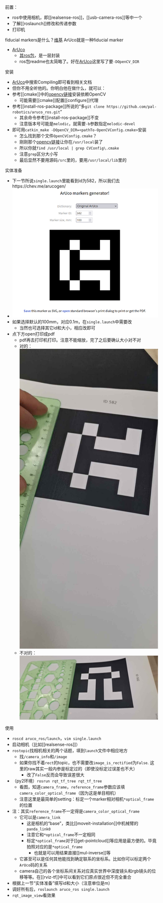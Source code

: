 前置：
- ros中使用相机，即[[realsense-ros]]，[[usb-camera-ros]]等中一个
- 了解[[roslaunch]]修改和传递参数
- 打印机

fiducial markers是什么？[维基](https://en.wikipedia.org/wiki/Fiducial_marker)
ArUco就是一种fiducial marker
- [ArUco](https://docs.google.com/document/d/1QU9KoBtjSM2kF6ITOjQ76xqL7H0TEtXriJX5kwi9Kgc/edit)
  - [其ros包](https://github.com/pal-robotics/aruco_ros/tree/melodic-devel)，是一层封装
  - ros包readme也太简略了。好在[ArUco](https://docs.google.com/document/d/1QU9KoBtjSM2kF6ITOjQ76xqL7H0TEtXriJX5kwi9Kgc/edit)这里写了要`-DOpenCV_DIR`

安装
- [ArUco](https://docs.google.com/document/d/1QU9KoBtjSM2kF6ITOjQ76xqL7H0TEtXriJX5kwi9Kgc/edit)中搜索Compiling即可看到相关文档
- 但你不用全听他的。你明白他在做什么，就可以：
- 参考[[cmake]]中的[opencv链接](https://docs.opencv.org/4.2.0/d7/d9f/tutorial_linux_install.html)安装依赖OpenCV
  - 可能需要[[cmake]]配置[[configure]]代理
- 参考[[install-ros-package]]所说的“多`git clone https://github.com/pal-robotics/aruco_ros.git`”
  - 其余命令参考[[install-ros-package]]不变
  - 注意版本号可能是`melodic`，就需要`-b`参数指定`melodic-devel`
- 即可用`catkin_make -DOpenCV_DIR=<pathTo-OpenCVConfig.cmake>`安装
  - 怎么找到那个文件`OpenCVConfig.cmake`？
  - 刚刚那个[opencv链接](https://docs.opencv.org/4.2.0/d7/d9f/tutorial_linux_install.html)让你在`/usr/local`装了
  - 所以你就`find /usr/local | grep CVConfig\.cmake`
  - 注意`grep`区分大小写
  - 最后显然不要用源码`/src`里的，要用`/usr/local/lib`里的

实体准备
- 下一节所说`single.launch`里能看到id为582，所以我们去https://chev.me/arucogen/
- ![](aruco-582.png)
- 如果选择默认的100mm，对应0.1m，在`single.launch`中需要改
  - 当然也可选择其它id和大小，相应改即可
- 点下方open打印成pdf
  - pdf再去打印机打印。注意不能缩放，完了之后要确认大小对不对
  - 对的：![](aruco-original-size.jpg)
  - 不对的：![](aruco-zoomed.jpg)

使用
- `roscd aruco_ros/launch`，`vim single.launch`
- 启动相机（比如[[realsense-ros]]）
- `rostopic`找相机相关的两个话题，填到`launch`文件中相应地方
  - 找`/camera_info`和`/image`
  - 如果你找不着`rect`的topic，也不需要改`image_is_rectified`为`False`. 这里的raw其实一般内参是标定过的（即使没标定过误差也不大）
    - 改了`False`反而会导致误差很大
- （py2环境）`rosrun rqt_tf_tree rqt_tf_tree`
  - 看图，知道`camera_frame`，`reference_frame`参数应该填`camera_color_optical_frame`（因为这是单目相机）
  - 注意这里是最简单的setting：标定一个marker相对相机`*optical_frame`的位置
- 注：其实`reference_frame`不一定得是`camera_color_optical_frame`
  - 它可以是`camera_link`
    - 这是相机的“base”，类比[[moveit-installation]]中机械臂的`panda_link0`
    - 注意它和`*optical_frame`不一定相同
    - 标定`*optical_frame`对于[[get-pointcloud]]等应用是最方便的。毕竟拍照对应的是`*optical_frame`
      - 也就是可以用结果直接[[mul-inverse]]等
  - 它甚至可以是任何其他能找到确定联系的坐标系。比如你可以标定两个`ArUco`码的关系
  - camera自己的各个坐标系间关系对应真实世界中深度镜头和rgb镜头的位移等等。在[[rviz-tf]]中可以看到它们原点很近但不完全重合
- 根据上一节“实体准备”填写id和大小（注意单位是m）
- 调好所有后，`roslaunch aruco_ros single.launch`
- `rqt_image_view`看效果
